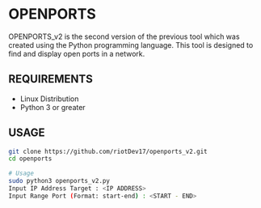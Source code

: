 # OPENPORTS

OPENPORTS_v2 is the second version of the previous tool which was created using the Python programming language. This tool is designed to find and display open ports in a network.

## REQUIREMENTS
- Linux Distribution
- Python 3 or greater

## USAGE
```bash
git clone https://github.com/riotDev17/openports_v2.git
cd openports

# Usage
sudo python3 openports_v2.py
Input IP Address Target : <IP ADDRESS>
Input Range Port (Format: start-end) : <START - END>
```

